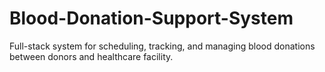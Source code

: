 # Blood-Donation-Support-System
Full-stack system for scheduling, tracking, and managing blood donations between donors and healthcare facility.
